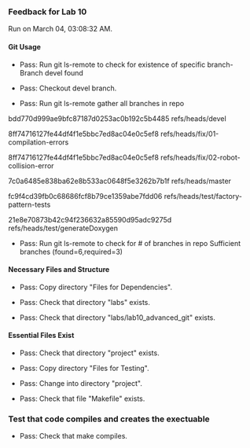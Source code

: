 ### Feedback for Lab 10

Run on March 04, 03:08:32 AM.


#### Git Usage

+ Pass: Run git ls-remote to check for existence of specific branch- Branch devel found

+ Pass: Checkout devel branch.



+ Pass: Run git ls-remote gather all branches in repo

bdd770d999ae9bfc87187d0253ac0b192c5b4485	refs/heads/devel

8ff74716127fe44df4f1e5bbc7ed8ac04e0c5ef8	refs/heads/fix/01-compilation-errors

8ff74716127fe44df4f1e5bbc7ed8ac04e0c5ef8	refs/heads/fix/02-robot-collision-error

7c0a6485e838ba62e8b533ac0648f5e3262b7b1f	refs/heads/master

fc9f4cd39fb0c68686fcf8b79ce1359abe7fdd06	refs/heads/test/factory-pattern-tests

21e8e70873b42c94f236632a85590d95adc9275d	refs/heads/test/generateDoxygen



+ Pass: Run git ls-remote to check for # of branches in repo
Sufficient branches (found=6,required=3)


#### Necessary Files and Structure

+ Pass: Copy directory "Files for Dependencies".



+ Pass: Check that directory "labs" exists.

+ Pass: Check that directory "labs/lab10_advanced_git" exists.


#### Essential Files Exist

+ Pass: Check that directory "project" exists.

+ Pass: Copy directory "Files for Testing".



+ Pass: Change into directory "project".

+ Pass: Check that file "Makefile" exists.


### Test that code compiles and creates the exectuable

+ Pass: Check that make compiles.



